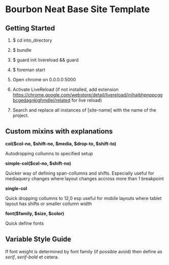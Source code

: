 # Bourbon Neat Base Site Template

## Getting Started
1.    $ cd into_directory
2.    $ bundle
3.    $ guard init livereload && guard
4.    $ foreman start
5.    Open chrome on 0.0.0.0:5000
6.  Activate LiveReload (if not installed, add extension https://chrome.google.com/webstore/detail/livereload/jnihajbhpnppcggbcgedagnkighmdlei/related for live reload)

7. Search and replace all instances of [site-name] with the name of the project.


## Custom mixins with explanations

  **col($col-no, $shift-no, $media, $drop-to, $shift-to)**

  Autodropping collumns to specified setup


  **simple-col($col-no, $shift-no)**

  Quicker way of defining span-collumns and shifts.
  Especially useful for mediaquery changes where layout changes accross more than 1 breakpoint

  **single-col**

  Quick dropping collumns to 12,0 esp useful for mobile layouts where tablet layout has shifts or smaller collumn width

  **font($family, $size, $color)**

  Quick define fonts


## Variable Style Guide

  If font weight is determined by font family (if possible avoid) then define as *serif*, *serif-bold* et cetera.